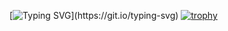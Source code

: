 [![Typing SVG](https://readme-typing-svg.herokuapp.com?font=verdana&color=BD001B&width=500&lines=Hey+this+is+Karthik+Here.+A+passionate+Coder.)](https://git.io/typing-svg)
[![trophy](https://github-profile-trophy.vercel.app/?username=KarthikSK2001)](https://github.com/ryo-ma/github-profile-trophy)
